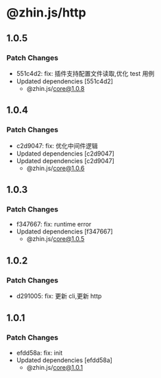 # @zhin.js/http

## 1.0.5

### Patch Changes

- 551c4d2: fix: 插件支持配置文件读取,优化 test 用例
- Updated dependencies [551c4d2]
  - @zhin.js/core@1.0.8

## 1.0.4

### Patch Changes

- c2d9047: fix: 优化中间件逻辑
- Updated dependencies [c2d9047]
- Updated dependencies [c2d9047]
  - @zhin.js/core@1.0.6

## 1.0.3

### Patch Changes

- f347667: fix: runtime error
- Updated dependencies [f347667]
  - @zhin.js/core@1.0.5

## 1.0.2

### Patch Changes

- d291005: fix: 更新 cli,更新 http

## 1.0.1

### Patch Changes

- efdd58a: fix: init
- Updated dependencies [efdd58a]
  - @zhin.js/core@1.0.1
